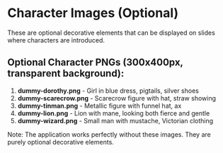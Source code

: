 # Character Images (Optional)

These are optional decorative elements that can be displayed on slides where characters are introduced.

## Optional Character PNGs (300x400px, transparent background):

1. **dummy-dorothy.png** - Girl in blue dress, pigtails, silver shoes
2. **dummy-scarecrow.png** - Scarecrow figure with hat, straw showing
3. **dummy-tinman.png** - Metallic figure with funnel hat, ax
4. **dummy-lion.png** - Lion with mane, looking both fierce and gentle
5. **dummy-wizard.png** - Small man with mustache, Victorian clothing

Note: The application works perfectly without these images. They are purely optional decorative elements.
